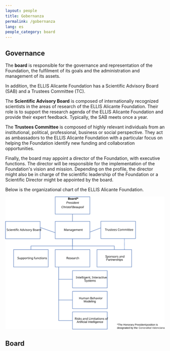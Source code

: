 ```yaml
---
layout: people
title: Gobernanza
permalink: /gobernanza
lang: es
people_category: board
---
```


## **Governance**

The **board** is responsible for the governance and representation of the Foundation, the fulfilment of its goals and the administration and management of its assets. 

In addition, the ELLIS Alicante Foundation has a Scientific Advisory Board (SAB) and a Trustees Committee (TC). 

The **Scientific Advisory Board** is composed of internationally recognized scientists in the areas of research of the ELLIS Alicante Foundation. Their role is to support the research agenda of the ELLIS Alicante Foundation and provide their expert feedback. Typically, the SAB meets once a year. 

The **Trustees Committee** is composed of highly relevant individuals from an institutional, political, professional, business or social perspective. They act as ambassadors to the ELLIS Alicante Foundation with a particular focus on helping the Foundation identify new funding and collaboration opportunities. 

Finally, the board may appoint a director of the Foundation, with executive functions. The director will be responsible for the implementation of the Foundation's vision and mission. Depending on the profile, the director might also be in charge of the scientific leadership of the Foundation or a Scientific Director might be appointed by the board.

Below is the organizational chart of the ELLIS Alicante Foundation. 

![ELLIS_Alicante_OrgChart](orgchart.en.svg)

## **Board** 

